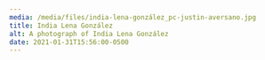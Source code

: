 ```yaml
---
media: /media/files/india-lena-gonzález_pc-justin-aversano.jpg
title: India Lena González
alt: A photograph of India Lena González
date: 2021-01-31T15:56:00-0500
---
```

